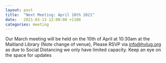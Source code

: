 ```yaml
---
layout: post
title:  "Next Meeting: April 10th 2021"
date:   2021-03-13 12:00:00 +1100
categories: meeting
---
```


Our March meeting will be held on the 10th of April at 10:30am at the Maitland Library (Note change of venue),
Please RSVP via [info@hvlug.org](mailto:info@hvlug.org) as due to Social Distancing we only have limited capacity.
Keep an eye on the space for updates
